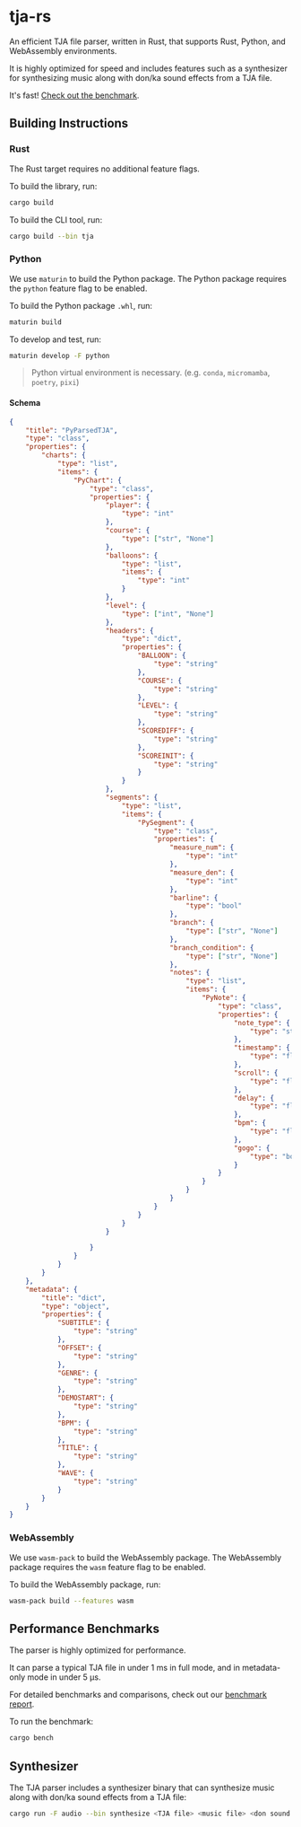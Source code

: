 # tja-rs

An efficient TJA file parser, written in Rust, that supports Rust, Python, and WebAssembly environments.

It is highly optimized for speed and includes features such as a synthesizer for synthesizing music along with don/ka sound effects from a TJA file.

It's fast! [Check out the benchmark](https://jacoblincool.github.io/tja-rs/report/).

## Building Instructions

### Rust

The Rust target requires no additional feature flags.

To build the library, run:

```sh
cargo build
```

To build the CLI tool, run:

```sh
cargo build --bin tja
```

### Python

We use `maturin` to build the Python package. The Python package requires the `python` feature flag to be enabled.

To build the Python package `.whl`, run: 

```sh
maturin build
```

To develop and test, run:

```sh
maturin develop -F python
```

> Python virtual environment is necessary. (e.g. `conda`, `micromamba`, `poetry`, `pixi`)

#### Schema
```json
{
    "title": "PyParsedTJA",
    "type": "class",
    "properties": {
        "charts": {
            "type": "list",
            "items": {
                "PyChart": {
                    "type": "class",
                    "properties": {
                        "player": {
                            "type": "int"
                        },
                        "course": {
                            "type": ["str", "None"]
                        },
                        "balloons": {
                            "type": "list",
                            "items": {
                                "type": "int"
                            }
                        },
                        "level": {
                            "type": ["int", "None"]
                        },
                        "headers": {
                            "type": "dict",
                            "properties": {
                                "BALLOON": {
                                    "type": "string"
                                },
                                "COURSE": {
                                    "type": "string"
                                },
                                "LEVEL": {
                                    "type": "string"
                                },
                                "SCOREDIFF": {
                                    "type": "string"
                                },
                                "SCOREINIT": {
                                    "type": "string"
                                }
                            }
                        },
                        "segments": {
                            "type": "list",
                            "items": {
                                "PySegment": {
                                    "type": "class",
                                    "properties": {
                                        "measure_num": {
                                            "type": "int"
                                        },
                                        "measure_den": {
                                            "type": "int"
                                        },
                                        "barline": {
                                            "type": "bool"
                                        },
                                        "branch": {
                                            "type": ["str", "None"]
                                        },
                                        "branch_condition": {
                                            "type": ["str", "None"]
                                        },
                                        "notes": {
                                            "type": "list",
                                            "items": {
                                                "PyNote": {
                                                    "type": "class",
                                                    "properties": {
                                                        "note_type": {
                                                            "type": "str"
                                                        },
                                                        "timestamp": {
                                                            "type": "float"
                                                        },
                                                        "scroll": {
                                                            "type": "float"
                                                        },
                                                        "delay": {
                                                            "type": "float"
                                                        },
                                                        "bpm": {
                                                            "type": "float"
                                                        },
                                                        "gogo": {
                                                            "type": "bool"
                                                        }
                                                    }
                                                }
                                            }
                                        }
                                    }
                                }
                            }
                        }

                    }
                }
            }
        }
    },
    "metadata": {
        "title": "dict",
        "type": "object",
        "properties": {
            "SUBTITLE": {
                "type": "string"
            },
            "OFFSET": {
                "type": "string"
            },
            "GENRE": {
                "type": "string"
            },
            "DEMOSTART": {
                "type": "string"
            },
            "BPM": {
                "type": "string"
            },
            "TITLE": {
                "type": "string"
            },
            "WAVE": {
                "type": "string"
            }
        }
    }
}
```

### WebAssembly

We use `wasm-pack` to build the WebAssembly package. The WebAssembly package requires the `wasm` feature flag to be enabled.

To build the WebAssembly package, run:

```sh
wasm-pack build --features wasm
```

## Performance Benchmarks

The parser is highly optimized for performance.

It can parse a typical TJA file in under 1 ms in full mode, and in metadata-only mode in under 5 µs.

For detailed benchmarks and comparisons, check out our [benchmark report](https://jacoblincool.github.io/tja-rs/report/).

To run the benchmark:

```sh
cargo bench
```

## Synthesizer

The TJA parser includes a synthesizer binary that can synthesize music along with don/ka sound effects from a TJA file:

```sh
cargo run -F audio --bin synthesize <TJA file> <music file> <don sound file> <ka sound file> --course <course> --branch <branch>
```
